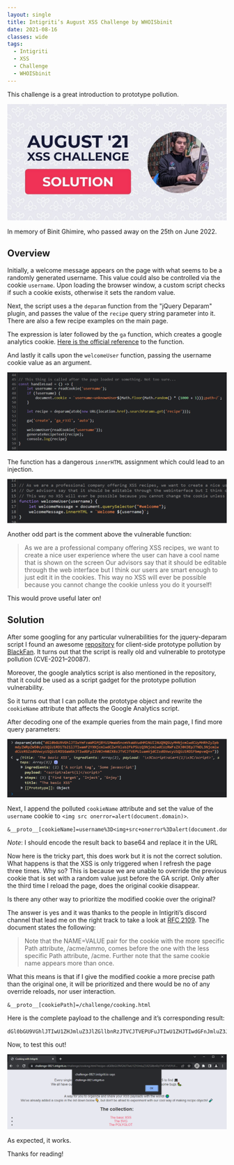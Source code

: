 ```yaml
---
layout: single
title: Intigriti’s August XSS Challenge by WHOISbinit
date: 2021-08-16
classes: wide
tags:
  - Intigriti
  - XSS
  - Challenge
  - WHOISbinit
---
```


This challenge is a great introduction to prototype pollution.

![share](/assets/images/intigriti/2021/08/share.jpeg)

In memory of Binit Ghimire, who passed away on the 25th on June 2022.

## Overview

Initially, a welcome message appears on the page with what seems to be a randomly generated username. This value could also be controlled via the cookie `username`. Upon loading the browser window, a custom script checks if such a cookie exists, otherwise it sets the random value.

Next, the script uses a the `deparam` function from the "jQuery Deparam" plugin, and passes the value of the `recipe` query string parameter into it. There are also a few recipe examples on the main page.

The expression is later followed by the `ga` function, which creates a google analytics cookie. [Here is the official reference](https://developers.google.com/analytics/devguides/collection/analyticsjs/cookies-user-id) to the function.

And lastly it calls upon the `welcomeUser` function, passing the username cookie value as an argument.

![vulnerable code](/assets/images/intigriti/2021/08/vulnerable-code.png)

The function has a dangerous `innerHTML` assignment which could lead to an injection.

![dangerous function](/assets/images/intigriti/2021/08/dangerous-function.png)

Another odd part is the comment above the vulnerable function:

> As we are a professional company offering XSS recipes, we want to create a nice user experience where the user can have a cool name that is shown on the screen Our advisors say that it should be editable through the web interface but I think our users are smart enough to just edit it in the cookies. This way no XSS will ever be possible because you cannot change the cookie unless you do it yourself!

This would prove useful later on!

## Solution

After some googling for any particular vulnerabilities for the jquery-deparam script I found an awesome [repository](https://github.com/BlackFan/client-side-prototype-pollution) for client-side prototype pollution by [BlackFan](https://github.com/BlackFan). It turns out that the script is really old and vulnerable to prototype pollution (CVE-2021–20087).

Moreover, the google analytics script is also mentioned in the repository, that it could be used as a script gadget for the prototype pollution vulnerability.

So it turns out that I can pollute the prototype object and rewrite the `cookieName` attribute that affects the Google Analytics script.

After decoding one of the example queries from the main page, I find more query parameters:

![example payload](/assets/images/intigriti/2021/08/example-payload.png)

Next, I append the polluted `cookieName` attribute and set the value of the `username` cookie to `<img src onerror=alert(document.domain)>`.

```
&__proto__[cookieName]=username%3D<img+src+onerror%3Dalert(document.domain)>%3B
```

*Note*: I should encode the result back to base64 and replace it in the URL

Now here is the tricky part, this does work but it is not the correct solution. What happens is that the XSS is only triggered when I refresh the page three times. Why so? This is because we are unable to override the previous cookie that is set with a random value just before the GA script. Only after the third time I reload the page, does the original cookie disappear.

Is there any other way to prioritize the modified cookie over the original?

The answer is yes and it was thanks to the people in Intigriti’s discord channel that lead me on the right track to take a look at [RFC 2109](https://www.ietf.org/rfc/rfc2109.txt). The document states the following:

> Note that the NAME=VALUE pair for the cookie with the more specific Path attribute, /acme/ammo, comes before the one with the less specific Path attribute, /acme. Further note that the same cookie name appears more than once.

What this means is that if I give the modified cookie a more precise path than the original one, it will be prioritized and there would be no of any override reloads, nor user interaction.

```
&__proto__[cookiePath]=/challenge/cooking.html
```

Here is the complete payload to the challenge and it’s corresponding result:

```
dGl0bGU9VGhlJTIwU1ZHJmluZ3JlZGllbnRzJTVCJTVEPUFuJTIwU1ZHJTIwdGFnJmluZ3JlZGllbnRzJTVCJTVEPVNvbWUlMjBqYXZhc2NyaXB0JmluZ3JlZGllbnRzJTVCJTVEPVNvbWUlMjBvbmxvYWQlMjBhY3Rpb24mcGF5bG9hZD0lM0NzdmclMjBvbmxvYWQlMjUzRGFsZXJ0KDEpJTNFJnN0ZXBzJTVCJTVEPUZpbmQlMjB0YXJnZXQmc3RlcHMlNUIlNUQ9SW5qZWN0JnN0ZXBzJTVCJTVEPUFMRVJUISZfX3Byb3RvX19bY29va2llTmFtZV09dXNlcm5hbWUlM0Q8aW1nK3NyYytvbmVycm9yJTNEYWxlcnQoZG9jdW1lbnQuZG9tYWluKT4lM0ImX19wcm90b19fW2Nvb2tpZVBhdGhdPS9jaGFsbGVuZ2UvY29va2luZy5odG1s
```

Now, to test this out!

![alert](/assets/images/intigriti/2021/08/alert.png)

As expected, it works.

Thanks for reading!